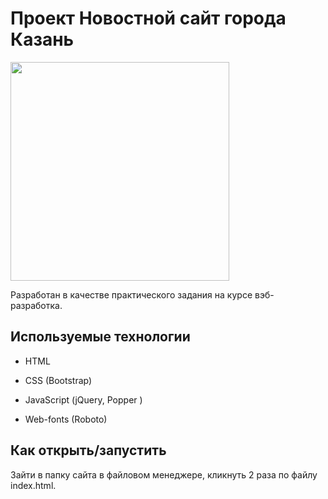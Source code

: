 # **Проект Новостной сайт города Казань**

<img src="kazan.jpg" width="350">

Разработан в качестве практического задания на курсе вэб-разработка.

## Используемые технологии

* HTML

* CSS (Bootstrap)

* JavaScript (jQuery, Popper )

* Web-fonts (Roboto)

## Как открыть/запустить

Зайти в папку сайта в файловом менеджере, кликнуть 2 раза по файлу index.html.